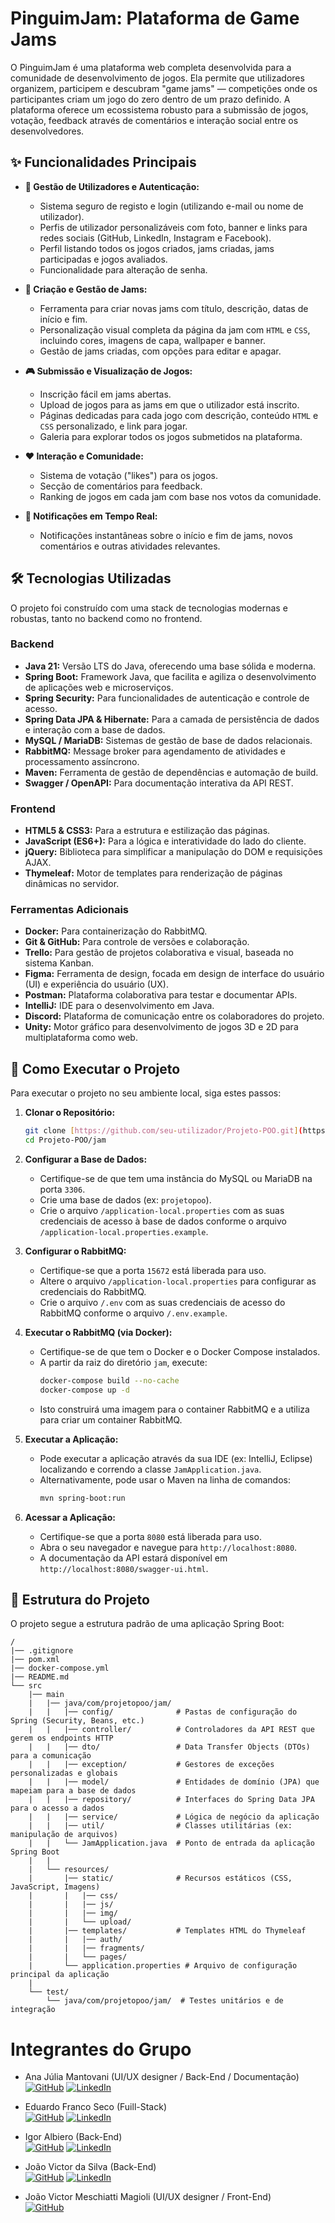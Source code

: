 # PinguimJam: Plataforma de Game Jams

O PinguimJam é uma plataforma web completa desenvolvida para a comunidade de desenvolvimento de jogos. Ela permite que utilizadores organizem, participem e descubram "game jams" — competições onde os participantes criam um jogo do zero dentro de um prazo definido. A plataforma oferece um ecossistema robusto para a submissão de jogos, votação, feedback através de comentários e interação social entre os desenvolvedores.

## ✨ Funcionalidades Principais

-   **👤 Gestão de Utilizadores e Autenticação:**
    -   Sistema seguro de registo e login (utilizando e-mail ou nome de utilizador).
    -   Perfis de utilizador personalizáveis com foto, banner e links para redes sociais (GitHub, LinkedIn, Instagram e Facebook).
    -   Perfil listando todos os jogos criados, jams criadas, jams participadas e jogos avaliados.
    -   Funcionalidade para alteração de senha.

-   **:space_invader: Criação e Gestão de Jams:**
    -   Ferramenta para criar novas jams com título, descrição, datas de início e fim.
    -   Personalização visual completa da página da jam com `HTML` e `CSS`, incluindo cores, imagens de capa, wallpaper e banner.
    -   Gestão de jams criadas, com opções para editar e apagar.

-   **🎮 Submissão e Visualização de Jogos:**
    -   Inscrição fácil em jams abertas.
    -   Upload de jogos para as jams em que o utilizador está inscrito.
    -   Páginas dedicadas para cada jogo com descrição, conteúdo `HTML` e `CSS` personalizado, e link para jogar.
    -   Galeria para explorar todos os jogos submetidos na plataforma.

-   **❤️ Interação e Comunidade:**
    -   Sistema de votação ("likes") para os jogos.
    -   Secção de comentários para feedback.
    -   Ranking de jogos em cada jam com base nos votos da comunidade.

-   **🔔 Notificações em Tempo Real:**
    -   Notificações instantâneas sobre o início e fim de jams, novos comentários e outras atividades relevantes.

## 🛠️ Tecnologias Utilizadas

O projeto foi construído com uma stack de tecnologias modernas e robustas, tanto no backend como no frontend.

### Backend

-   **Java 21:** Versão LTS do Java, oferecendo uma base sólida e moderna.
-   **Spring Boot:** Framework Java, que facilita e agiliza o desenvolvimento de aplicações web e microserviços.
-   **Spring Security:** Para funcionalidades de autenticação e controle de acesso.
-   **Spring Data JPA & Hibernate:** Para a camada de persistência de dados e interação com a base de dados.
-   **MySQL / MariaDB:** Sistemas de gestão de base de dados relacionais.
-   **RabbitMQ:** Message broker para agendamento de atividades e processamento assíncrono.
-   **Maven:** Ferramenta de gestão de dependências e automação de build.
-   **Swagger / OpenAPI:** Para documentação interativa da API REST.

### Frontend

-   **HTML5 & CSS3:** Para a estrutura e estilização das páginas.
-   **JavaScript (ES6+):** Para a lógica e interatividade do lado do cliente.
-   **jQuery:** Biblioteca para simplificar a manipulação do DOM e requisições AJAX.
-   **Thymeleaf:** Motor de templates para renderização de páginas dinâmicas no servidor.

### Ferramentas Adicionais

-   **Docker:** Para containerização do RabbitMQ.
-   **Git & GitHub:** Para controle de versões e colaboração.
-   **Trello:** Para gestão de projetos colaborativa e visual, baseada no sistema Kanban.
-   **Figma:** Ferramenta de design, focada em design de interface do usuário (UI) e experiência do usuário (UX).
-   **Postman:** Plataforma colaborativa para testar e documentar APIs.
-   **IntelliJ:** IDE para o desenvolvimento em Java.
-   **Discord:** Plataforma de comunicação entre os colaboradores do projeto.
-   **Unity:** Motor gráfico para desenvolvimento de jogos 3D e 2D para multiplataforma como web.
  
## 🚀 Como Executar o Projeto

Para executar o projeto no seu ambiente local, siga estes passos:

1.  **Clonar o Repositório:**
    ```bash
    git clone [https://github.com/seu-utilizador/Projeto-POO.git](https://github.com/seu-utilizador/Projeto-POO.git)
    cd Projeto-POO/jam
    ```

2.  **Configurar a Base de Dados:**
    -   Certifique-se de que tem uma instância do MySQL ou MariaDB na porta `3306`.
    -   Crie uma base de dados (ex: `projetopoo`).
    -   Crie o arquivo `/application-local.properties` com as suas credenciais de acesso à base de dados conforme o arquivo `/application-local.properties.example`.

3.  **Configurar o RabbitMQ:**
    -   Certifique-se que a porta `15672` está liberada para uso.
    -   Altere o arquivo `/application-local.properties` para configurar as credenciais do RabbitMQ.
    -   Crie o arquivo `/.env` com as suas credenciais de acesso do RabbitMQ conforme o arquivo `/.env.example`.
    
5.  **Executar o RabbitMQ (via Docker):**
    -   Certifique-se de que tem o Docker e o Docker Compose instalados.
    -   A partir da raiz do diretório `jam`, execute:
        ```bash
        docker-compose build --no-cache
        docker-compose up -d
        ```
    -   Isto construirá uma imagem para o container RabbitMQ e a utiliza para criar um container RabbitMQ.

6.  **Executar a Aplicação:**
    -   Pode executar a aplicação através da sua IDE (ex: IntelliJ, Eclipse) localizando e correndo a classe `JamApplication.java`.
    -   Alternativamente, pode usar o Maven na linha de comandos:
        ```bash
        mvn spring-boot:run
        ```

5.  **Acessar a Aplicação:**
    -   Certifique-se que a porta `8080` está liberada para uso.
    -   Abra o seu navegador e navegue para `http://localhost:8080`.
    -   A documentação da API estará disponível em `http://localhost:8080/swagger-ui.html`.

## 📂 Estrutura do Projeto

O projeto segue a estrutura padrão de uma aplicação Spring Boot:
```
/
|── .gitignore
|── pom.xml
|── docker-compose.yml
|── README.md
└── src
    |── main
    |   |── java/com/projetopoo/jam/
    |   |   |── config/              # Pastas de configuração do Spring (Security, Beans, etc.)
    |   |   |── controller/          # Controladores da API REST que gerem os endpoints HTTP
    |   |   |── dto/                 # Data Transfer Objects (DTOs) para a comunicação
    |   |   |── exception/           # Gestores de exceções personalizadas e globais
    |   |   |── model/               # Entidades de domínio (JPA) que mapeiam para a base de dados
    |   |   |── repository/          # Interfaces do Spring Data JPA para o acesso a dados
    |   |   |── service/             # Lógica de negócio da aplicação
    |   |   |── util/                # Classes utilitárias (ex: manipulação de arquivos)
    |   |   └── JamApplication.java  # Ponto de entrada da aplicação Spring Boot
    |   |
    |   └── resources/
    |       |── static/              # Recursos estáticos (CSS, JavaScript, Imagens)
    |       |   |── css/
    |       |   |── js/
    |       |   |── img/
    |       |   └── upload/
    |       |── templates/           # Templates HTML do Thymeleaf
    |       |   |── auth/
    |       |   |── fragments/
    |       |   └── pages/
    |       └── application.properties # Arquivo de configuração principal da aplicação
    |
    └── test/
        └── java/com/projetopoo/jam/  # Testes unitários e de integração
```

# Integrantes do Grupo

- Ana Júlia Mantovani (UI/UX designer / Back-End / Documentação) <br>
  [![GitHub](https://img.shields.io/badge/GitHub-100000?style=for-the-badge&logo=github&logoColor=white)](https://github.com/Anajuliamantovani)
  [![LinkedIn](https://img.shields.io/badge/-LinkedIn-%230077B5?style=for-the-badge&logo=linkedin&logoColor=white)](https://www.linkedin.com/in/leonardo-modesto-bb8b75285/)

- Eduardo Franco Seco (Fuill-Stack) <br>
  [![GitHub](https://img.shields.io/badge/GitHub-100000?style=for-the-badge&logo=github&logoColor=white)](https://github.com/eduardofranco572)
  [![LinkedIn](https://img.shields.io/badge/-LinkedIn-%230077B5?style=for-the-badge&logo=linkedin&logoColor=white)](https://www.linkedin.com/in/eduardo-franco572/)

- Igor Albiero (Back-End) <br>
  [![GitHub](https://img.shields.io/badge/GitHub-100000?style=for-the-badge&logo=github&logoColor=white)](https://github.com/igorskeff)
  [![LinkedIn](https://img.shields.io/badge/-LinkedIn-%230077B5?style=for-the-badge&logo=linkedin&logoColor=white)](https://www.linkedin.com/in/igor-albiero-7178a5215/)

- João Victor da Silva (Back-End) <br>
  [![GitHub](https://img.shields.io/badge/GitHub-100000?style=for-the-badge&logo=github&logoColor=white)](https://github.com/Joao-victor-da-silva)
  [![LinkedIn](https://img.shields.io/badge/-LinkedIn-%230077B5?style=for-the-badge&logo=linkedin&logoColor=white)](https://www.linkedin.com/in/jo%C3%A3o-victor-da-silva-5b1044203/)

- João Victor Meschiatti Magioli (UI/UX designer / Front-End) <br>
  [![GitHub](https://img.shields.io/badge/GitHub-100000?style=for-the-badge&logo=github&logoColor=white)](https://github.com/JMeschiatti)
